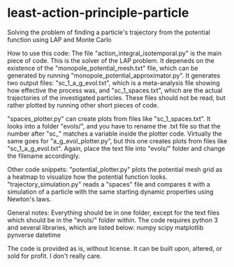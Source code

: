 # least-action-principle-particle
Solving the problem of finding a particle's trajectory from the potential function using LAP and Monte Carlo

How to use this code:
  The file "action_integral_isotemporal.py" is the main piece of code. This is the solver of the LAP problem. It depeneds on the existence of the
  "monopole_potential_mesh.txt" file, which can be generated by running "monopole_potential_approximator.py". It generates two output files:
  "sc_1_a_g_evol.txt", which is a meta-analysis file showing how effective the process was, and "sc_1_spaces.txt", which are the actual trajectories
  of the investigated particles. These files should not be read, but rather plotted by running other short pieces of code.
  
  "spaces_plotter.py" can create plots from files like "sc_1_spaces.txt". It looks into a folder "evols/", and you have to rename the .txt file so that
  the number after "sc_" matches a variable inside the plotter code. Virtually the same goes for "a_g_evol_plotter.py", but this one creates plots from
  files like "sc_1_a_g_evol.txt". Again, place the text file into "evols/" folder and change the filename accordingly.
  
  Other code snippets: "potential_plotter.py" plots the potential mesh grid as a heatmap to visualize how the potential function looks.
  "trajectory_simulation.py" reads a "spaces" file and compares it with a simulation of a particle with the same starting dynamic properties
  using Newton's laws.

General notes:
  Everything should be in one folder, except for the text files which should be in the "evols/" folder within.
  The code requires python 3 and several libraries, which are listed below:
    numpy
    scipy
    matplotlib
    pynverse
    datetime

The code is provided as is, without license. It can be built upon, altered, or sold for profit. I don't really care.
